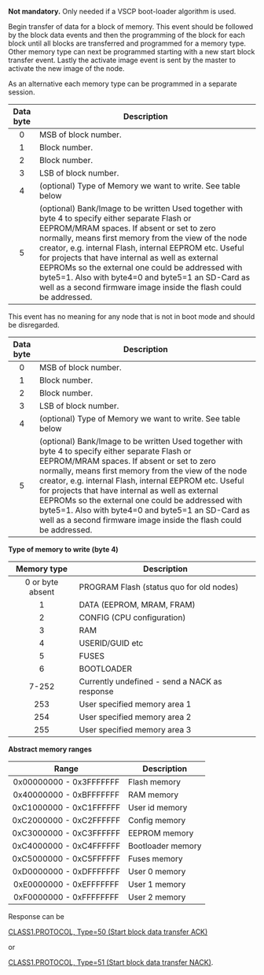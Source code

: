 **Not mandatory.** Only needed if a VSCP boot-loader algorithm is used.

Begin transfer of data for a block of memory. This event should be followed by the block data events and then the programming of the block for each block until all blocks are transferred and programmed for a memory type. Other memory type can next be programmed starting with a new start block transfer event. Lastly the activate image event is sent by the master to activate the new image of the node.

As an alternative each memory type can be programmed in a separate session.

 | Data byte | Description | 
 | :---------: | ----------- | 
 | 0         | MSB of block number. | 
 | 1         | Block number. | 
 | 2         | Block number. | 
 | 3         | LSB of block number. | 
 | 4         | (optional) Type of Memory we want to write. See table below | 
 | 5         | (optional) Bank/Image to be written Used together with byte 4 to specify either separate Flash or EEPROM/MRAM spaces. If absent or set to zero normally, means first memory from the view of the node creator, e.g. internal Flash, internal EEPROM etc. Useful for projects that have internal as well as external EEPROMs so the external one could be addressed with byte5=1. Also with byte4=0 and byte5=1 an SD-Card as well as a second firmware image inside the flash could be addressed. |  

This event has no meaning for any node that is not in boot mode and should be disregarded.

 | Data byte | Description | 
 | :---------: | ----------- | 
 | 0         | MSB of block number. | 
 | 1         | Block number. | 
 | 2         | Block number. | 
 | 3         | LSB of block number. | 
 | 4         | (optional) Type of Memory we want to write. See table below | 
 | 5         | (optional) Bank/Image to be written Used together with byte 4 to specify either separate Flash or EEPROM/MRAM spaces. If absent or set to zero normally, means first memory from the view of the node creator, e.g. internal Flash, internal EEPROM etc. Useful for projects that have internal as well as external EEPROMs so the external one could be addressed with byte5=1. Also with byte4=0 and byte5=1 an SD-Card as well as a second firmware image inside the flash could be addressed. |

**Type of memory to write (byte 4)**


 | Memory type | Description | 
 | :-----------: | ----------- | 
 | 0 or byte absent | PROGRAM Flash (status quo for old nodes) | 
 | 1 | DATA (EEPROM, MRAM, FRAM) | 
 | 2 | CONFIG (CPU configuration) | 
 | 3 | RAM | 
 | 4 | USERID/GUID etc | 
 | 5 | FUSES |
 | 6 | BOOTLOADER |
 | 7-252  | Currently undefined - send a NACK as response | 
 | 253 | User specified memory area 1 |
 | 254 | User specified memory area 2 |
 | 255 | User specified memory area 3 |

**Abstract memory ranges**

 | Range | Description |
 | :----: | ----------- |
 | 0x00000000 - 0x3FFFFFFF  | Flash memory |
 | 0x40000000 - 0xBFFFFFFF  | RAM memory |
 | 0xC1000000 - 0xC1FFFFFF | User id memory |
 | 0xC2000000 - 0xC2FFFFFF | Config memory |
 | 0xC3000000 - 0xC3FFFFFF | EEPROM memory |
 | 0xC4000000 - 0xC4FFFFFF | Bootloader memory |
 | 0xC5000000 - 0xC5FFFFFF | Fuses memory |
 | 0xD0000000 - 0xDFFFFFFF | User 0 memory |
 | 0xE0000000 - 0xEFFFFFFF | User 1 memory |
 | 0xF0000000 - 0xFFFFFFFF | User 2 memory |

Response can be 

   [CLASS1.PROTOCOL, Type=50 (Start block data transfer ACK)](./class1.protocol.md#type50) 
   
   or 
   
   [CLASS1.PROTOCOL, Type=51 (Start block data transfer NACK)](./class1.protocol.md#type51).

   